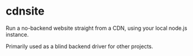 # cdnsite
Run a no-backend website straight from a CDN, using your local node.js instance.

Primarily used as a blind backend driver for other projects.
